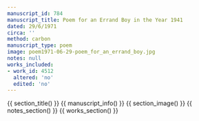 ```yaml
---
manuscript_id: 784
manuscript_title: Poem for an Errand Boy in the Year 1941
dated: 29/6/1971
circa: ''
method: carbon
manuscript_type: poem
image: poem1971-06-29-poem_for_an_errand_boy.jpg
notes: null
works_included:
- work_id: 4512
  altered: 'no'
  edited: 'no'
---
```


{{ section_title() }}
{{ manuscript_info() }}
{{ section_image() }}
{{ notes_section() }}
{{ works_section() }}
